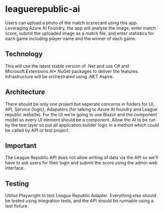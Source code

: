 # leaguerepublic-ai

Users can upload a photo of the match scorecard using this app. Leveraging Azure AI Foundry, the app will analyse the image, enter match score, submit the uploaded image as a match file, and enter statistics for each game including player name and the winner of each game. 

## Technology
This will use the latest stable version of .Net and use C# and Microsoft.Extensions.AI* NuGet packages to deliver the features. Infrastructure will be orchestrated using .NET Aspire.

## Architecture
There should be only one project but seperate concerns in folders for UI, API, Service (logic), Adapaters (for talking to Azure AI foundry and League republic website).
For the UI we're going to use Blazor and the component model so every UI element should be a component.
Allow the AI to be run by the test layer so put all application builder logic in a method which could be called by API or test project.

## Important
The League Republic API does not allow writing of data via the API so we'll have to ask users for their login and submit the score using the admin web interface. 

## Testing
Utilise Playwright to test League Republic Adapter.
Everything else should be tested using integration tests, and the API should be runnable using a test fixture.
